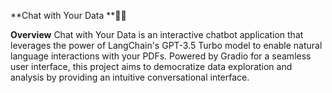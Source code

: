 **Chat with Your Data **🤖💬

**Overview**
Chat with Your Data is an interactive chatbot application that leverages the power of LangChain's GPT-3.5 Turbo model to enable natural language interactions with your PDFs. 
Powered by Gradio for a seamless user interface, this project aims to democratize data exploration and analysis by providing an intuitive conversational interface.
